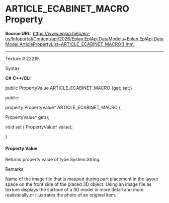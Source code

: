 # ARTICLE_ECABINET_MACRO Property

**Source URL:** https://www.eplan.help/en-us/Infoportal/Content/api/2026/Eplan.EplApi.DataModelu~Eplan.EplApi.DataModel.ArticlePropertyList~ARTICLE_ECABINET_MACRO().html

---

Texture # 22219.

Syntax

**C#**
**C++/CLI**


public PropertyValue ARTICLE_ECABINET_MACRO {get; set;}

public:

property PropertyValue^ ARTICLE_ECABINET_MACRO {

   PropertyValue^ get();

   void set (    PropertyValue^ value);

}


#### Property Value

Returns property value of type System.String.

Remarks

Name of the image file that is mapped during part placement in the layout space on the front side of the placed 3D object. Using an image file as texture displays the surface of a 3D model in more detail and more realistically or illustrates the photo of an original item.
